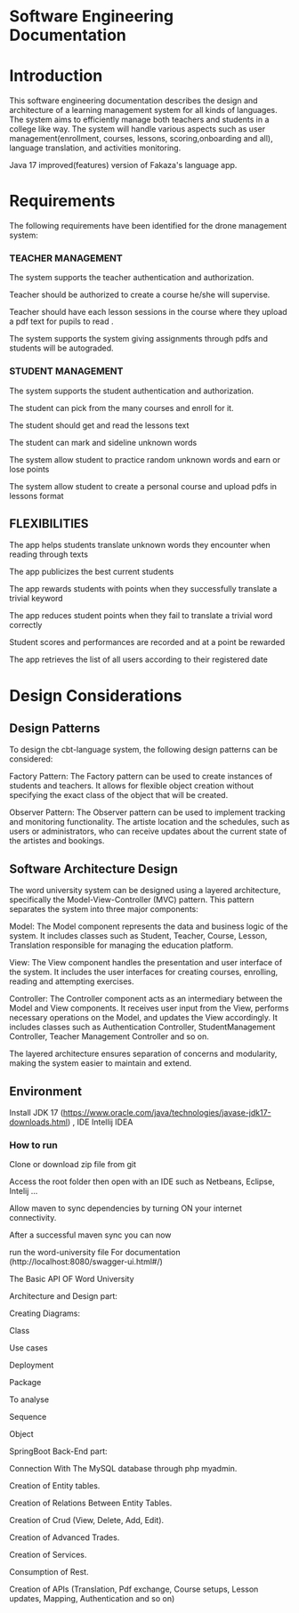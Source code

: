 # **Software Engineering Documentation**

# **Introduction**

This software engineering documentation describes the design and architecture of a learning management system for all kinds of languages. The system aims to efficiently manage both teachers and students in a college like way.  The system will handle various aspects such as user management(enrollment, courses, lessons, scoring,onboarding and all), language translation, and activities monitoring.

Java 17 improved(features) version of Fakaza's language app.

# **Requirements**

The following requirements have been identified for the drone management system:

### **TEACHER MANAGEMENT**

The system supports the teacher authentication and authorization.

Teacher should be authorized to create a course he/she will supervise.

Teacher should have each lesson sessions in the course where they upload a pdf text for pupils to read .

The system supports the system giving assignments through pdfs and students will be autograded.


### **STUDENT MANAGEMENT**

The system supports the student authentication and authorization.

The student can pick from the many courses and enroll for it.

The student should get and read the lessons text

The student can mark and sideline unknown words

The system allow student to practice random unknown words and earn or lose points

The system allow student to create a personal course and upload pdfs in lessons format


## **FLEXIBILITIES**

The app helps students translate unknown words they encounter when reading through texts

The app publicizes the best current students

The app rewards students with points when they successfully translate a trivial keyword

The app reduces student points when they fail to translate a trivial word correctly

Student scores and performances are recorded and at a point be rewarded

The app retrieves the list of all users according to their registered date



# **Design Considerations**

## **Design Patterns**

To design the cbt-language system, the following design patterns can be considered:

Factory Pattern: The Factory pattern can be used to create instances of students and teachers. It allows for flexible object creation without specifying the exact class of the object that will be created.

Observer Pattern: The Observer pattern can be used to implement tracking and monitoring functionality. The artiste location and the schedules, such as users or administrators, who can receive updates about the current state of the artistes and bookings.





## **Software Architecture Design**

The word university system can be designed using a layered architecture, specifically the Model-View-Controller (MVC) pattern. This pattern separates the system into three major components:

Model: The Model component represents the data and business logic of the system. It includes classes such as Student, Teacher, Course, Lesson, Translation responsible for managing the education platform.

View: The View component handles the presentation and user interface of the system. It includes the user interfaces for creating courses, enrolling, reading and attempting exercises.

Controller: The Controller component acts as an intermediary between the Model and View components. It receives user input from the View, performs necessary operations on the Model, and updates the View accordingly. It includes classes such as Authentication Controller, StudentManagement Controller, Teacher Management Controller and so on.

The layered architecture ensures separation of concerns and modularity, making the system easier to maintain and extend.


## **Environment**

Install JDK 17 (https://www.oracle.com/java/technologies/javase-jdk17-downloads.html) , IDE Intellij IDEA

### **How to run**

Clone or download zip file from git

Access the root folder then open with an IDE such as Netbeans, Eclipse, Intelij ...

Allow maven to sync dependencies by turning ON your internet connectivity.

After a successful maven sync you can now

run the word-university file
For documentation (http://localhost:8080/swagger-ui.html#/)

The Basic API OF Word University

Architecture and Design part:

Creating Diagrams:

Class

Use cases

Deployment

Package

To analyse

Sequence

Object

SpringBoot Back-End part:

Connection With The MySQL database through php myadmin.

Creation of Entity tables.

Creation of Relations Between Entity Tables.

Creation of Crud (View, Delete, Add, Edit).

Creation of Advanced Trades.

Creation of Services.

Consumption of Rest.

Creation of APIs (Translation, Pdf exchange, Course setups, Lesson updates, Mapping, Authentication and so on)

